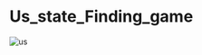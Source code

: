 # Us_state_Finding_game
![us](https://github.com/RoknuzzamanRokon/Us_state_Finding_game/assets/83087121/a8c20128-cf57-415f-b586-109a20494b40)
